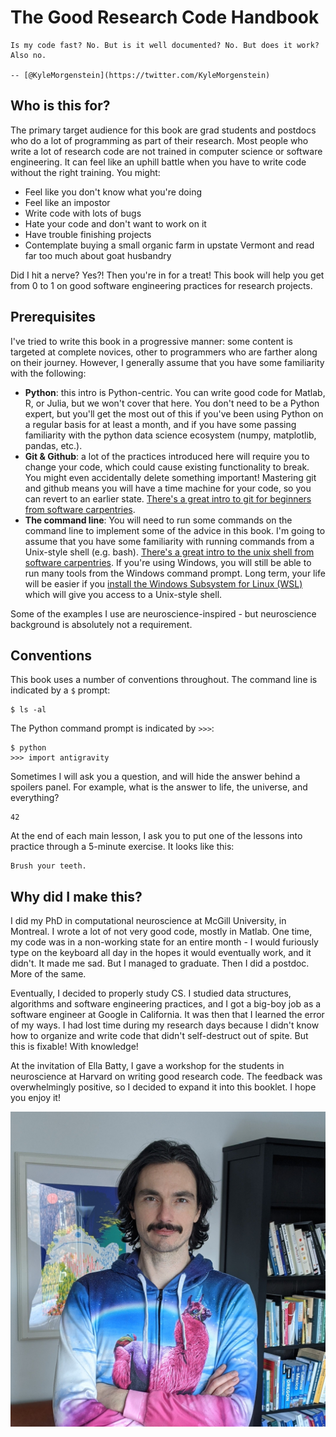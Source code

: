 # The Good Research Code Handbook

```{epigraph}
Is my code fast? No. But is it well documented? No. But does it work? Also no. 

-- [@KyleMorgenstein](https://twitter.com/KyleMorgenstein)
```

## Who is this for?

The primary target audience for this book are grad students and postdocs who do a lot of programming as part of their research. Most people who write a lot of research code are not trained in computer science or software engineering. It can feel like an uphill battle when you have to write code without the right training. You might:

* Feel like you don't know what you're doing
* Feel like an impostor
* Write code with lots of bugs
* Hate your code and don't want to work on it
* Have trouble finishing projects
* Contemplate buying a small organic farm in upstate Vermont and read far too much about goat husbandry

Did I hit a nerve? Yes?! Then you're in for a treat! This book will help you get from 0 to 1 on good software engineering practices for research projects. 

## Prerequisites

I've tried to write this book in a progressive manner: some content is targeted at complete novices, other to programmers who are farther along on their journey. However, I generally assume that you have some familiarity with the following:

* **Python**: this intro is Python-centric. You can write good code for Matlab, R, or Julia, but we won't cover that here. You don't need to be a Python expert, but you'll get the most out of this if you've been using Python on a regular basis for at least a month, and if you have some passing familiarity with the python data science ecosystem (numpy, matplotlib, pandas, etc.).
* **Git & Github**: a lot of the practices introduced here will require you to change your code, which could cause existing functionality to break. You might even accidentally delete something important! Mastering git and github means you will have a time machine for your code, so you can revert to an earlier state. [There's a great intro to git for beginners from software carpentries](https://swcarpentry.github.io/git-novice/).
* **The command line**: You will need to run some commands on the command line to implement some of the advice in this book. I'm going to assume that you have some familiarity with running commands from a Unix-style shell (e.g. bash). [There's a great intro to the unix shell from software carpentries](http://swcarpentry.github.io/shell-novice/). If you're using Windows, you will still be able to run many tools from the Windows command prompt. Long term, your life will be easier if you [install the Windows Subsystem for Linux (WSL)](wsl) which will give you access to a Unix-style shell. 

Some of the examples I use are neuroscience-inspired - but neuroscience background is absolutely not a requirement. 

## Conventions

This book uses a number of conventions throughout. The command line is indicated by a `$` prompt:

```
$ ls -al
```

The Python command prompt is indicated by `>>>`:

```
$ python
>>> import antigravity
```

Sometimes I will ask you a question, and will hide the answer behind a spoilers panel. For example, what is the answer to life, the universe, and everything?

```{dropdown} ⚠️ Spoilers
42
```

At the end of each main lesson, I ask you to put one of the lessons into practice through a 5-minute exercise. It looks like this:

```{admonition} 5-minute exercise
Brush your teeth. 
```

## Why did I make this?

I did my PhD in computational neuroscience at McGill University, in Montreal. I wrote a lot of not very good code, mostly in Matlab. One time, my code was in a non-working state for an entire month - I would furiously type on the keyboard all day in the hopes it would eventually work, and it didn't. It made me sad. But I managed to graduate. Then I did a postdoc. More of the same. 

Eventually, I decided to properly study CS. I studied data structures, algorithms and software engineering practices, and I got a big-boy job as a software engineer at Google in California. It was then that I learned the error of my ways. I had lost time during my research days because I didn't know how to organize and write code that didn't self-destruct out of spite. But this is fixable! With knowledge!

At the invitation of Ella Batty, I gave a workshop for the students in neuroscience at Harvard on writing good research code. The feedback was overwhelmingly positive, so I decided to expand it into this booklet. I hope you enjoy it!

![It me](figures/pic.jpeg)